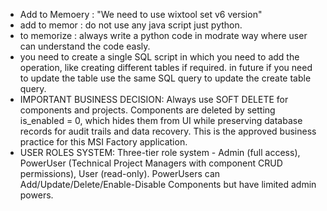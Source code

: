 - Add to Memoery : "We need to use wixtool set v6 version"
- add to memor : do not use any java script just python.
- to memorize : always write a python code in modrate way where user can understand the code easly.
- you need to create a single SQL script in which you need to add the operation, like creating different tables if required. in future if you need to update the table use the same SQL query to update the create table query.
- IMPORTANT BUSINESS DECISION: Always use SOFT DELETE for components and projects. Components are deleted by setting is_enabled = 0, which hides them from UI while preserving database records for audit trails and data recovery. This is the approved business practice for this MSI Factory application.
- USER ROLES SYSTEM: Three-tier role system - Admin (full access), PowerUser (Technical Project Managers with component CRUD permissions), User (read-only). PowerUsers can Add/Update/Delete/Enable-Disable Components but have limited admin powers.